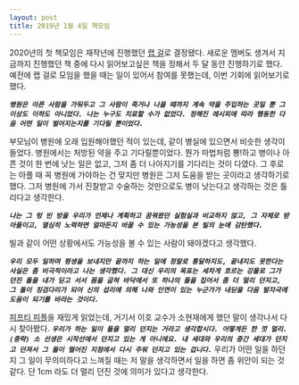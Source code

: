 ```yaml
---
layout: post
title: 2019년 1월 4일 책모임
---
```


2020년의 첫 책모임은 재작년에 진행했던 [랩 걸](https://www.aladin.co.kr/shop/wproduct.aspx?ItemId=101891199)로 결정됐다. 새로운 멤버도 생겨서 지금까지 진행했던 책 중에 다시 읽어보고싶은 책을 정해서 두 달 동안 진행하기로 했다. 예전에 랩 걸로 모임을 했을 때는 일이 있어서 참여를 못했는데, 이번 기회에 읽어보기로했다.



***```병원은 아픈 사람을 가둬두고 그 사람이 죽거나 나을 때까지 계속 약을 주입하는 곳일 뿐 그 이상도 이하도 아니었다. 나는 누구도 치료할 수가 없었다. 정해진 레시피에 따라 행동한 다음 어떤 일이 벌어지는지를 기다릴 뿐이었다. ```***

부모님이 병원에 오래 입원해야했던 적이 있는데, 같이 병실에 있으면서 비슷한 생각이 들었다. 병원에서는 처방된 약을 주고 기다릴뿐이었다. 뭔가 마법처럼 뿅!하고 병이나 아픈 것이 한 번에 낫는 일은 없고, 그저 좀 더 나아지기를 기다리는 것이 다였다. 그 후로는 아플 때 꼭 병원에 가야하는 건 맞지만 병원은 그저 도움을 받는 곳이라고 생각하기로 했다. 그저 병원에 가서 진찰받고 수술하는 것만으로도 병이 낫는다고 생각하는 것은 틀리다고 생각한다.


***```나는 그 텅 빈 방을 우리가 언제나 계획하고 꿈꿔왔던 실험실과 비교하지 않고, 그 자체로 받아들이고, 열심히 노력하면 얼마든지 바꿀 수 있는 가능성을 본 빌의 눈에 감탄했다.```***

빌과 같이 어떤 상황에서도 가능성을 볼 수 있는 사람이 돼야겠다고 생각했다.


***```우리 모두 일하며 평생을 보내지만 끝까지 하는 일에 정말로 통달하지도, 끝내지도 못한다는 사실은 좀 비극적이라고 나는 생각했다. 그 대신 우리의 목표는 세차게 흐르는 강물로 그가 던진 돌을 내가 딛고 서서 몸을 굽혀 바닥에서 또 하나의 돌을 집어서 좀 더 멀리 던지고, 그 돌이 징검다리가 되어 신의 섭리에 의해 나와 인연이 있는 누군가가 내딛을 다음 발자국에 도움이 되기를 바라는 것이다.```***

[피프티 피플](https://www.aladin.co.kr/shop/wproduct.aspx?ItemId=96660475)을 재밌게 읽었는데, 거기서 이호 교수가 소현재에게 했던 말이 생각나서 다시 찾아봤다. ***```우리가 하는 일이 돌을 멀리 던지는 거라고 생각합시다. 어떻게든 한 껏 멀리. (중략) 소 선생은 시작선에서 던지고 있는 게 아니에요. 내 세대와 우리의 중간 세대가 던지고 던져서 그 돌이 떨어진 지점에서 다시 주워 던지고 있는 겁니다.```*** 우리가 어떤 일을 하던지 그 일이 무의미하다고 느껴질 때는 저 말을 생각하면서 일을 하면 좀 위안이 되는 것 같다. 단 1cm 라도 더 멀리 던진 것에 의미가 있다고 생각한다.
